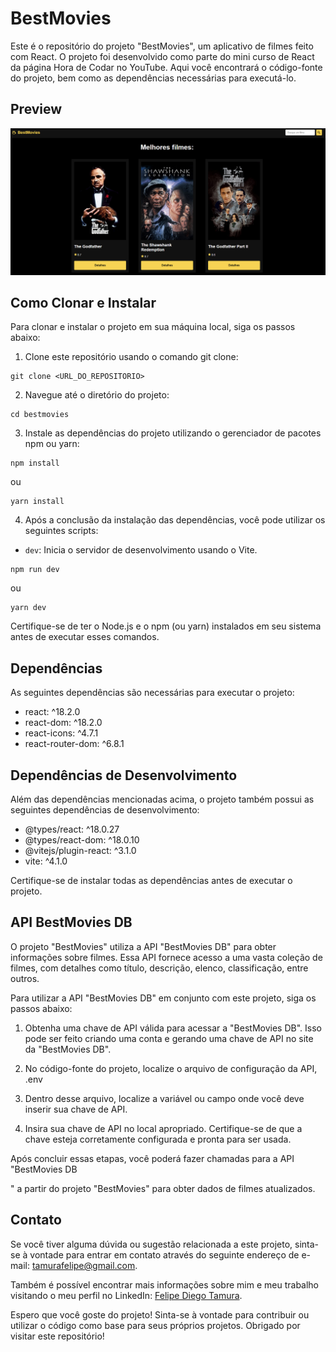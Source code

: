 # BestMovies

Este é o repositório do projeto "BestMovies", um aplicativo de filmes feito com React. O projeto foi desenvolvido como parte do mini curso de React da página Hora de Codar no YouTube. Aqui você encontrará o código-fonte do projeto, bem como as dependências necessárias para executá-lo.

## Preview
<img src="./src/assets/best.png" alt="Imagem preview da home da aplicação">

## Como Clonar e Instalar

Para clonar e instalar o projeto em sua máquina local, siga os passos abaixo:

1. Clone este repositório usando o comando git clone:

```shell
git clone <URL_DO_REPOSITORIO>
```

2. Navegue até o diretório do projeto:

```shell
cd bestmovies
```

3. Instale as dependências do projeto utilizando o gerenciador de pacotes npm ou yarn:

```shell
npm install
```
ou
```shell
yarn install
```

4. Após a conclusão da instalação das dependências, você pode utilizar os seguintes scripts:

- `dev`: Inicia o servidor de desenvolvimento usando o Vite.

```shell
npm run dev
```
ou
```shell
yarn dev
```

Certifique-se de ter o Node.js e o npm (ou yarn) instalados em seu sistema antes de executar esses comandos.

## Dependências

As seguintes dependências são necessárias para executar o projeto:

- react: ^18.2.0
- react-dom: ^18.2.0
- react-icons: ^4.7.1
- react-router-dom: ^6.8.1

## Dependências de Desenvolvimento

Além das dependências mencionadas acima, o projeto também possui as seguintes dependências de desenvolvimento:

- @types/react: ^18.0.27
- @types/react-dom: ^18.0.10
- @vitejs/plugin-react: ^3.1.0
- vite: ^4.1.0

Certifique-se de instalar todas as dependências antes de executar o projeto.

## API BestMovies DB

O projeto "BestMovies" utiliza a API "BestMovies DB" para obter informações sobre filmes. Essa API fornece acesso a uma vasta coleção de filmes, com detalhes como título, descrição, elenco, classificação, entre outros.

Para utilizar a API "BestMovies DB" em conjunto com este projeto, siga os passos abaixo:

1. Obtenha uma chave de API válida para acessar a "BestMovies DB". Isso pode ser feito criando uma conta e gerando uma chave de API no site da "BestMovies DB".

2. No código-fonte do projeto, localize o arquivo de configuração da API, .env

3. Dentro desse arquivo, localize a variável ou campo onde você deve inserir sua chave de API.

4. Insira sua chave de API no local apropriado. Certifique-se de que a chave esteja corretamente configurada e pronta para ser usada.

Após concluir essas etapas, você poderá fazer chamadas para a API "BestMovies DB

" a partir do projeto "BestMovies" para obter dados de filmes atualizados.

## Contato

Se você tiver alguma dúvida ou sugestão relacionada a este projeto, sinta-se à vontade para entrar em contato através do seguinte endereço de e-mail: [tamurafelipe@gmail.com](mailto:tamurafelipe@gmail.com).

Também é possível encontrar mais informações sobre mim e meu trabalho visitando o meu perfil no LinkedIn: [Felipe Diego Tamura](https://www.linkedin.com/in/felipe-diego-tamura/).

Espero que você goste do projeto! Sinta-se à vontade para contribuir ou utilizar o código como base para seus próprios projetos. Obrigado por visitar este repositório!